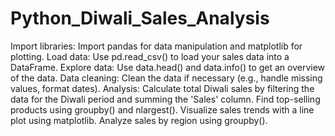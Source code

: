 # Python_Diwali_Sales_Analysis
Import libraries: Import pandas for data manipulation and matplotlib for plotting.
Load data: Use pd.read_csv() to load your sales data into a DataFrame.
Explore data: Use data.head() and data.info() to get an overview of the data.
Data cleaning: Clean the data if necessary (e.g., handle missing values, format dates).
Analysis:
Calculate total Diwali sales by filtering the data for the Diwali period and summing the 'Sales' column.
Find top-selling products using groupby() and nlargest().
Visualize sales trends with a line plot using matplotlib.
Analyze sales by region using groupby().